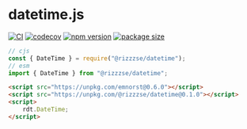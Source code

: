 # datetime.js

[![CI](https://github.com/rizzzse/datetime.js/actions/workflows/ci.yml/badge.svg)](https://github.com/rizzzse/datetime.js/actions/workflows/ci.yml)
[![codecov](https://codecov.io/gh/rizzzse/datetime.js/branch/main/graph/badge.svg?token=N5VTZ5QWCB)](https://codecov.io/gh/rizzzse/datetime.js)
[![npm version](https://img.shields.io/npm/v/@rizzzse/datetime/latest?logo=npm)](https://www.npmjs.com/package/@rizzzse/datetime)
[![package size](https://img.shields.io/bundlephobia/min/@rizzzse/datetime)](https://bundlephobia.com/package/@rizzzse/datetime)

```ts
// cjs
const { DateTime } = require("@rizzzse/datetime");
// esm
import { DateTime } from "@rizzzse/datetime";
```

```html
<script src="https://unpkg.com/emnorst@0.6.0"></script>
<script src="https://unpkg.com/@rizzzse/datetime@0.1.0"></script>
<script>
    rdt.DateTime;
</script>
```
